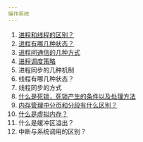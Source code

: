 ```yaml
---
操作系统
---
```


1. [进程和线程的区别？](https://github.com/Omooo/Android_QA/blob/master/%E6%93%8D%E4%BD%9C%E7%B3%BB%E7%BB%9F/%E8%BF%9B%E7%A8%8B%E5%92%8C%E7%BA%BF%E7%A8%8B%E7%9A%84%E5%8C%BA%E5%88%AB.md)
2. [进程有哪几种状态？](https://github.com/Omooo/Android_QA/blob/master/%E6%93%8D%E4%BD%9C%E7%B3%BB%E7%BB%9F/%E8%BF%9B%E7%A8%8B%E6%9C%89%E5%93%AA%E5%87%A0%E7%A7%8D%E7%8A%B6%E6%80%81.md)
3. [进程间通信的几种方式](https://github.com/Omooo/Android_QA/blob/master/%E6%93%8D%E4%BD%9C%E7%B3%BB%E7%BB%9F/%E8%BF%9B%E7%A8%8B%E9%97%B4%E9%80%9A%E4%BF%A1%E7%9A%84%E5%87%A0%E7%A7%8D%E6%96%B9%E5%BC%8F.md)
4. [进程调度策略](https://github.com/Omooo/Android_QA/blob/master/%E6%93%8D%E4%BD%9C%E7%B3%BB%E7%BB%9F/%E8%BF%9B%E7%A8%8B%E8%B0%83%E5%BA%A6%E7%AD%96%E7%95%A5.md)
5. 进程同步的几种机制
6. 线程有哪几种状态？
7. 线程同步的方式
8. [什么是死锁，死锁产生的条件以及处理方法](https://github.com/Omooo/Android_QA/blob/master/%E6%93%8D%E4%BD%9C%E7%B3%BB%E7%BB%9F/%E4%BB%80%E4%B9%88%E6%98%AF%E6%AD%BB%E9%94%81%EF%BC%8C%E6%AD%BB%E9%94%81%E4%BA%A7%E7%94%9F%E7%9A%84%E6%9D%A1%E4%BB%B6%E4%BB%A5%E5%8F%8A%E5%A4%84%E7%90%86%E6%96%B9%E6%B3%95.md)
9. [内存管理中分页和分段有什么区别？](https://github.com/Omooo/Android_QA/blob/master/%E6%93%8D%E4%BD%9C%E7%B3%BB%E7%BB%9F/%E5%86%85%E5%AD%98%E7%AE%A1%E7%90%86%E4%B8%AD%E5%88%86%E9%A1%B5%E5%92%8C%E5%88%86%E6%AE%B5%E6%9C%89%E4%BB%80%E4%B9%88%E5%8C%BA%E5%88%AB%EF%BC%9F.md)
10. [什么是虚拟内存？](https://github.com/Omooo/Android_QA/blob/master/%E6%93%8D%E4%BD%9C%E7%B3%BB%E7%BB%9F/%E4%BB%80%E4%B9%88%E6%98%AF%E8%99%9A%E6%8B%9F%E5%86%85%E5%AD%98.md)
11. 什么是缓冲区溢出？
12. 中断与系统调用的区别？

